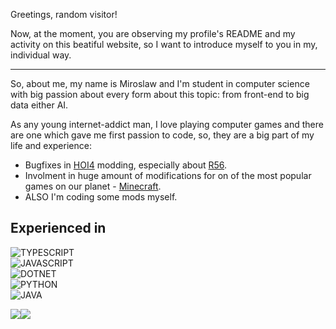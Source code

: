 Greetings, random visitor!

Now, at the moment, you are observing my profile's README and my activity on this beatiful website, so I want to introduce myself to you in my, individual way.

---

So, about me, my name is Miroslaw and I'm student in computer science with big passion about every form about this topic: from front-end to big data either AI.

As any young internet-addict man, I love playing computer games and there are one which gave me first passion to code, so, they are a big part of my life and experience:

- Bugfixes in [HOI4][PARADOX-WEBSITE] modding, especially about [R56][ROAD56B-MODPAGE].
- Involment in huge amount of modifications for on of the most popular games on our planet - [Minecraft][MINECRAFT].
- ALSO I'm coding some mods myself.

## Experienced in

![TYPESCRIPT] \
![JAVASCRIPT] \
![DOTNET] \
![PYTHON] \
![JAVA]

<!-- GITHUB STATS:
 -->

<img align="center" src="https://github-readme-stats.vercel.app/api?username=Falcion&bg_color=30,e96443,904e95&title_color=fff&custom_title=Git%20activity%20(Falcion):&text_color=fff&include_all_commits=true"/><img align="center" src="https://github-readme-stats.vercel.app/api/top-langs/?username=Falcion&bg_color=30,e96443,904e95&title_color=fff&custom_title=Languages%20top:&text_color=fff&include_all_commits=true">

<!-- MARKDOWN HYPERLINKS AND IMAGES 
 * We are using these blocks, because of them, code of
 * this README would be more beautiful and readable.
 * 
 * 
 -->

[PARADOX-WEBSITE]: https://www.paradoxinteractive.com/games/hearts-of-iron-iv/about/
[ROAD56B-MODPAGE]: https://steamcommunity.com/sharedfiles/filedetails/?id=820260968/
[MINECRAFT]: https://minecraft.net/

[TYPESCRIPT]: https://img.shields.io/badge/TYPESCRIPT-0?logoWidth=32&style=for-the-badge&color=3178C6&logoColor=white&logo=typescript
[JAVASCRIPT]: https://img.shields.io/badge/JAVASCRIPT-0?logoWidth=32&style=for-the-badge&color=F7DF1E&logoColor=black&logo=javascript 
[DOTNET]: https://img.shields.io/badge/CSHARP-0?logoWidth=32&style=for-the-badge&color=512BD4&logoColor=white&logo=csharp
[PYTHON]: https://img.shields.io/badge/PYTHON-0?logoWidth=32&style=for-the-badge&color=3776AB&logoColor=white&logo=python
[JAVA]: https://img.shields.io/badge/JAVA-0?logoWidth&style=for-the-badge&color=FF9E0F&logoColor=black&logo=intellij-idea

[GITHUB-STATS]: https://github-readme-stats.vercel.app/api?username=Falcion&custom_title=Recent%20activity:&theme=gradient
